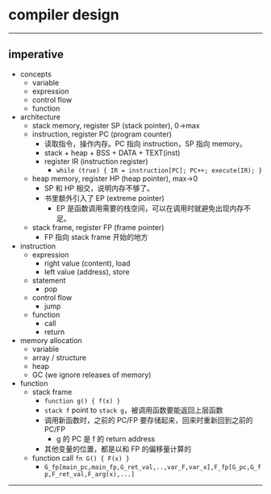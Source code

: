 # compiler design

---

## imperative

- concepts
    - variable
    - expression
    - control flow
    - function
- architecture
    - stack memory, register SP (stack pointer), 0->max
    - instruction, register PC (program counter)
        - 读取指令，操作内存。PC 指向 instruction，SP 指向 memory。
        - stack + heap + BSS + DATA + TEXT(inst)
        - register IR (instruction register)
            - `while (true) { IR = instruction[PC]; PC++; execute(IR); }`
    - heap memory, register HP (heap pointer), max->0
        - SP 和 HP 相交，说明内存不够了。
        - 书里额外引入了 EP (extreme pointer)
            - EP 是函数调用需要的栈空间，可以在调用时就避免出现内存不足。
    - stack frame, register FP (frame pointer)
        - FP 指向 stack frame 开始的地方
- instruction
    - expression
        - right value (content), load
        - left value (address), store
    - statement
        - pop
    - control flow
        - jump
    - function
        - call
        - return
- memory allocation
    - variable
    - array / structure
    - heap
    - GC (we ignore releases of memory)
- function
    - stack frame
        - `function g() { f(x) }`
        - `stack f` point to `stack g`，被调用函数要能返回上层函数
        - 调用新函数时，之前的 PC/FP 要存储起来，回来时重新回到之前的 PC/FP
            - g 的 PC 是 f 的 return address
        - 其他变量的位置，都是以和 FP 的偏移量计算的
    - function call `fn G() { F(x) }`
        - `G_fp[main_pc,main_fp,G_ret_val,..,var_F,var_x],F_fp[G_pc,G_fp,F_ret_val,F_arg(x),...]`

---

